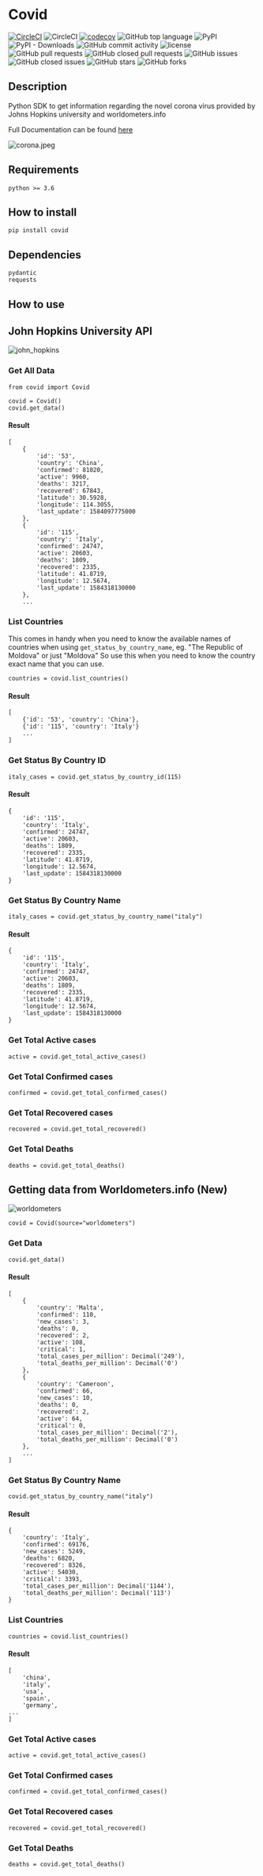 # Covid

[![CircleCI](https://circleci.com/gh/ahmednafies/covid.svg?style=shield)](https://circleci.com/gh/ahmednafies/covid) ![CircleCI](https://img.shields.io/circleci/build/github/ahmednafies/covid/master) [![codecov](https://codecov.io/gh/ahmednafies/covid/branch/master/graph/badge.svg)](https://codecov.io/gh/ahmednafies/covid) ![GitHub top language](https://img.shields.io/github/languages/top/ahmednafies/covid) ![PyPI](https://img.shields.io/pypi/v/covid) ![PyPI - Downloads](https://img.shields.io/pypi/dm/covid) ![GitHub commit activity](https://img.shields.io/github/commit-activity/m/ahmednafies/covid) ![license](https://img.shields.io/badge/license-MIT-green)
![GitHub pull requests](https://img.shields.io/github/issues-pr/ahmednafies/covid) ![GitHub closed pull requests](https://img.shields.io/github/issues-pr-closed/ahmednafies/covid) ![GitHub issues](https://img.shields.io/github/issues/ahmednafies/covid) ![GitHub closed issues](https://img.shields.io/github/issues-closed/ahmednafies/covid) ![GitHub stars](https://img.shields.io/github/stars/ahmednafies/covid?style=social) ![GitHub forks](https://img.shields.io/github/forks/ahmednafies/covid?style=social)

## Description

Python SDK to get information regarding the novel corona virus provided
by Johns Hopkins university and worldometers.info

Full Documentation can be found [here](https://ahmednafies.github.io/covid/)

![corona.jpeg](docs/img/corona.jpeg)

## Requirements

    python >= 3.6

## How to install

    pip install covid

## Dependencies

    pydantic
    requests

## How to use

## John Hopkins University API

![john_hopkins](docs/img/john_hopkins.png)

### Get All Data

    from covid import Covid

    covid = Covid()
    covid.get_data()

#### Result

    [
        {
            'id': '53',
            'country': 'China',
            'confirmed': 81020,
            'active': 9960,
            'deaths': 3217,
            'recovered': 67843,
            'latitude': 30.5928,
            'longitude': 114.3055,
            'last_update': 1584097775000
        },
        {
            'id': '115',
            'country': 'Italy',
            'confirmed': 24747,
            'active': 20603,
            'deaths': 1809,
            'recovered': 2335,
            'latitude': 41.8719,
            'longitude': 12.5674,
            'last_update': 1584318130000
        },
        ...

### List Countries

This comes in handy when you need to know the available names of countries
when using `get_status_by_country_name`, eg. "The Republic of Moldova" or just "Moldova"
So use this when you need to know the country exact name that you can use.

    countries = covid.list_countries()

#### Result

    [
        {'id': '53', 'country': 'China'},
        {'id': '115', 'country': 'Italy'}
        ...
    ]

### Get Status By Country ID

    italy_cases = covid.get_status_by_country_id(115)

#### Result

    {
        'id': '115',
        'country': 'Italy',
        'confirmed': 24747,
        'active': 20603,
        'deaths': 1809,
        'recovered': 2335,
        'latitude': 41.8719,
        'longitude': 12.5674,
        'last_update': 1584318130000
    }

### Get Status By Country Name

    italy_cases = covid.get_status_by_country_name("italy")

#### Result

    {
        'id': '115',
        'country': 'Italy',
        'confirmed': 24747,
        'active': 20603,
        'deaths': 1809,
        'recovered': 2335,
        'latitude': 41.8719,
        'longitude': 12.5674,
        'last_update': 1584318130000
    }

### Get Total Active cases

    active = covid.get_total_active_cases()

### Get Total Confirmed cases

    confirmed = covid.get_total_confirmed_cases()

### Get Total Recovered cases

    recovered = covid.get_total_recovered()

### Get Total Deaths

    deaths = covid.get_total_deaths()

## Getting data from Worldometers.info (New)

![worldometers](docs/img/worldometers.png)

    covid = Covid(source="worldometers")

### Get Data

    covid.get_data()

#### Result

    [
        {
            'country': 'Malta',
            'confirmed': 110,
            'new_cases': 3,
            'deaths': 0,
            'recovered': 2,
            'active': 108,
            'critical': 1,
            'total_cases_per_million': Decimal('249'),
            'total_deaths_per_million': Decimal('0')
        },
        {
            'country': 'Cameroon',
            'confirmed': 66,
            'new_cases': 10,
            'deaths': 0,
            'recovered': 2,
            'active': 64,
            'critical': 0,
            'total_cases_per_million': Decimal('2'),
            'total_deaths_per_million': Decimal('0')
        },
        ...
    ]

### Get Status By Country Name

    covid.get_status_by_country_name("italy")

#### Result

    {
        'country': 'Italy',
        'confirmed': 69176,
        'new_cases': 5249,
        'deaths': 6820,
        'recovered': 8326,
        'active': 54030,
        'critical': 3393,
        'total_cases_per_million': Decimal('1144'),
        'total_deaths_per_million': Decimal('113')
    }

### List Countries

    countries = covid.list_countries()

#### Result

    [
        'china',
        'italy',
        'usa',
        'spain',
        'germany',
    ...
    ]

### Get Total Active cases

    active = covid.get_total_active_cases()

### Get Total Confirmed cases

    confirmed = covid.get_total_confirmed_cases()

### Get Total Recovered cases

    recovered = covid.get_total_recovered()

### Get Total Deaths

    deaths = covid.get_total_deaths()
